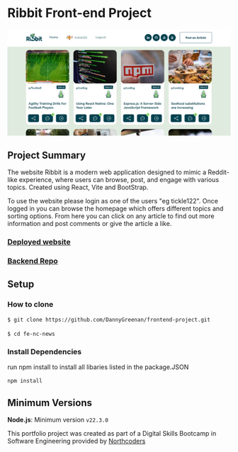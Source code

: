 # Ribbit Front-end Project

![Ribbit Frontpage](https://github.com/DannyGreenan/Ribbit-frontend-project/blob/main/src/assets/img/Ribbit-Frontpage.png)

## Project Summary

The website Ribbit is a modern web application designed to mimic a Reddit-like experience, where users can browse, post, and engage with various topics. Created using React, Vite and BootStrap.

To use the website please login as one of the users "eg tickle122". Once logged in you can browse the homepage which offers different topics and sorting options. From here you can click on any article to find out more information and post comments or give the article a like.

### [Deployed website](https://ribbitribbit.netlify.app/)

### [Backend Repo](https://github.com/DannyGreenan/backend-project.git)

## Setup

### How to clone

    $ git clone https://github.com/DannyGreenan/frontend-project.git

    $ cd fe-nc-news

### Install Dependencies

run npm install to install all libaries listed in the package.JSON

    npm install

## Minimum Versions

**Node.js**: Minimum version `v22.3.0`

This portfolio project was created as part of a Digital Skills Bootcamp in Software Engineering provided by [Northcoders](https://northcoders.com/)

<!-- Add ability to delete articles
Add patch to comment votes -->
